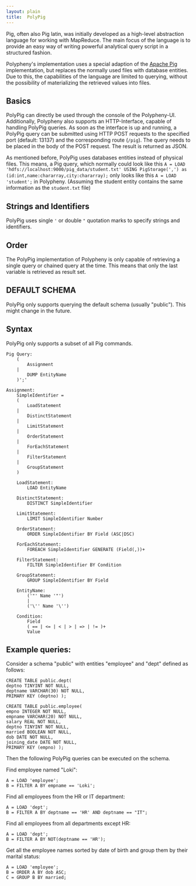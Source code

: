 ```yaml
---
layout: plain
title:  PolyPig
---
```


Pig, often also Pig latin, was initially developed as a high-level abstraction language for working with MapReduce. The main focus of the language is to provide an easy way of writing powerful analytical query script in a structured fashion.

Polypheny's implementation uses a special adaption of the [Apache Pig](https://pig.apache.org/) implementation, but replaces the normally used files with database entities.
Due to this, the capabilities of the language are limited to querying, without the possibility of materializing the retrieved values into files.



## Basics

PolyPig can directly be used through the console of the Polypheny-UI. 
Additionally, Polypheny also supports an HTTP-Interface, capable of handling PolyPig queries. As soon as the interface is up and running, a PolyPig query can be submitted using HTTP POST requests to the specified port (default: 13137) and the corresponding route (`/pig`). The query needs to be placed in the body of the POST request. The result is returned as JSON.

As mentioned before, PolyPig uses databases entities instead of physical files. 
This means, a Pig query, which normally could look like this `A = LOAD 'hdfs://localhost:9000/pig_data/student.txt' USING
PigStorage(',') as (id:int,name:chararray,city:chararray);` only looks like this `A = LOAD 'student';` in Polypheny.
(Assuming the student entity contains the same information as the `student.txt` file)

## Strings and Identifiers
PolyPig uses single `'` or double `"` quotation marks to specify strings and identifiers.

## Order
The PolyPig implementation of Polypheny is only capable of retrieving a single query or chained query at the time. This means that only the last variable is retrieved as result set.

## DEFAULT SCHEMA
PolyPig only supports querying the default schema (usually "public"). 
This might change in the future.

## Syntax

PolyPig only supports a subset of all Pig commands.

```
Pig Query:
    (
        Assignment
    |
        DUMP EntityName
    )';'

Assignment:
    SimpleIdentifier = 
    ( 
        LoadStatement
    |
        DistinctStatement
    |
        LimitStatement
    |
        OrderStatement
    |
        ForEachStatement
    |
        FilterStatement
    |
        GroupStatement
    )
    
    LoadStatement:
        LOAD EntityName
    
    DistinctStatement:
        DISTINCT SimpleIdentifier 
    
    LimitStatement:
        LIMIT SimpleIdentifier Number
    
    OrderStatement:
        ORDER SimpleIdentifier BY Field (ASC|DSC)
    
    ForEachStatement:
        FOREACH SimpleIdentifier GENERATE (Field(,))+
    
    FilterStatement:
        FILTER SimpleIdentifier BY Condition
    
    GroupStatement:
        GROUP SimpleIdentifier BY Field
        
    EntityName:
        ('"' Name '"')
        |
        ('\'' Name '\'')
        
    Condition:
        Field 
        ( == | <= | < | > | => | != )+
        Value
```


## Example queries:

Consider a schema "public" with entities "employee" and "dept" defined as follows:

```
CREATE TABLE public.dept(
deptno TINYINT NOT NULL,
deptname VARCHAR(30) NOT NULL,
PRIMARY KEY (deptno) );

CREATE TABLE public.employee(
empno INTEGER NOT NULL,
empname VARCHAR(20) NOT NULL,
salary REAL NOT NULL,
deptno TINYINT NOT NULL,
married BOOLEAN NOT NULL,
dob DATE NOT NULL,
joining_date DATE NOT NULL,
PRIMARY KEY (empno) );
```

Then the following PolyPig queries can be executed on the schema.

Find employee named "Loki":
```
A = LOAD 'employee';
B = FILTER A BY empname == 'Loki';
```


Find all employees from the HR or IT department:
```
A = LOAD 'dept';
B = FILTER A BY deptname == 'HR' AND deptname == "IT";
```


Find all employees from all departments except HR:
```
A = LOAD 'dept';
B = FILTER A BY NOT(deptname == 'HR');
```


Get all the employee names sorted by date of birth and group them by their marital status:
```
A = LOAD 'employee';
B = ORDER A BY dob ASC;
C = GROUP B BY married;
```

